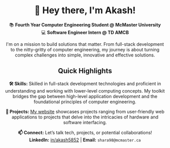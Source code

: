 <div align="center">
  
# 👋 Hey there, I'm Akash!

📚 **Fourth Year Computer Engineering Student @ McMaster University**  
💻 **Software Engineer Intern @ TD AMCB**


I'm on a mission to build solutions that matter. From full-stack development to the nitty-gritty of computer engineering, my journey is about turning complex challenges into simple, innovative and effective solutions.

## Quick Highlights
 **🛠 Skills:** Skilled in full-stack development technologies and proficient in understanding and working with lower-level computing concepts. My toolkit bridges the gap between high-level application development and the foundational principles of computer engineering.

 
 **🚀 Projects:** [My website](https://akashxyz.netlify.app) showcases projects ranging from user-friendly web applications to projects that delve into the intricacies of hardware and software interfacing.

 
 **📫 Connect:** Let’s talk tech, projects, or potential collaborations!  
  **LinkedIn:** [in/akash5852](https://www.linkedin.com/in/akash5852/) | **Email:** `shara98@mcmaster.ca`

</div>
